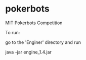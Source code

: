 # pokerbots
MIT Pokerbots Competition

To run:

go to the 'Enginer' directory and run

java -jar engine_1.4.jar
